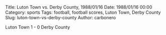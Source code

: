 Title: Luton Town vs. Derby County, 1988/01/16
Date: 1988/01/16 00:00
Category: sports
Tags: football, football scores, Luton Town, Derby County
Slug: luton-town-vs-derby-county
Author: carbonero


Luton Town 1 - 0 Derby County
